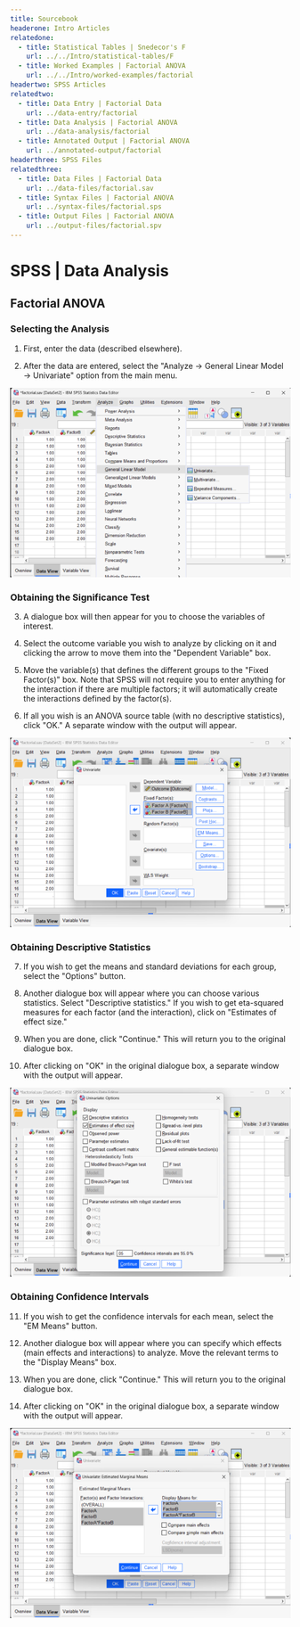 ```yaml
---
title: Sourcebook
headerone: Intro Articles
relatedone:
  - title: Statistical Tables | Snedecor's F
    url: ../../Intro/statistical-tables/F
  - title: Worked Examples | Factorial ANOVA
    url: ../../Intro/worked-examples/factorial
headertwo: SPSS Articles
relatedtwo:
  - title: Data Entry | Factorial Data
    url: ../data-entry/factorial
  - title: Data Analysis | Factorial ANOVA
    url: ../data-analysis/factorial
  - title: Annotated Output | Factorial ANOVA
    url: ../annotated-output/factorial
headerthree: SPSS Files
relatedthree:
  - title: Data Files | Factorial Data
    url: ../data-files/factorial.sav
  - title: Syntax Files | Factorial ANOVA
    url: ../syntax-files/factorial.sps
  - title: Output Files | Factorial ANOVA
    url: ../output-files/factorial.spv
---
```


# SPSS | Data Analysis

## Factorial ANOVA

### Selecting the Analysis

1. First, enter the data (described elsewhere). 

2. After the data are entered, select the "Analyze → General Linear Model → Univariate" option from the main menu. 

<p align="center"><kbd><img src="factorial1.png"></kbd></p>

### Obtaining the Significance Test 

3. A dialogue box will then appear for you to choose the variables of interest. 

4. Select the outcome variable you wish to analyze by clicking on it and clicking the arrow to move them into the "Dependent Variable" box. 

5. Move the variable(s) that defines the different groups to the "Fixed  Factor(s)" box. Note that SPSS will not require you to enter anything for the interaction if there are multiple factors; it will automatically create the interactions defined by the factor(s). 

6. If all you wish is an ANOVA source table (with no descriptive statistics), click "OK." A separate window with the output will appear. 

<p align="center"><kbd><img src="factorial2.png"></kbd></p>

### Obtaining Descriptive Statistics

7. If you wish to get the means and standard deviations for each group, select the "Options" button.

8. Another dialogue box will appear where you can choose various statistics. Select "Descriptive statistics." If you wish to get eta-squared measures for each factor (and the interaction), click on "Estimates of effect size." 

9. When you are done, click "Continue." This will return you to the original dialogue box.

10. After clicking on "OK" in the original dialogue box, a separate window with the  output will appear.

<p align="center"><kbd><img src="factorial3.png"></kbd></p>

### Obtaining Confidence Intervals

11. If you wish to get the confidence intervals for each mean, select the "EM Means" button. 

12. Another dialogue box will appear where you can specify which effects (main effects and interactions) to analyze. Move the relevant terms to the "Display Means" box. 

13. When you are done, click "Continue." This will return you to the original dialogue box.

14. After clicking on "OK" in the original dialogue box, a separate window with the output will appear.

<p align="center"><kbd><img src="factorial4.png"></kbd></p>
